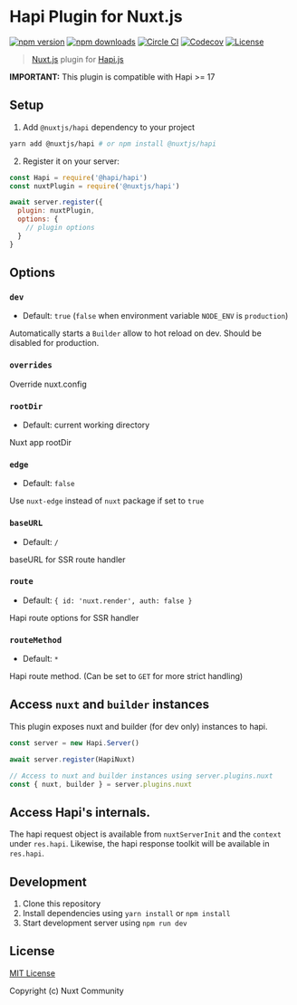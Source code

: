 # Hapi Plugin for Nuxt.js

[![npm version][npm-version-src]][npm-version-href]
[![npm downloads][npm-downloads-src]][npm-downloads-href]
[![Circle CI][circle-ci-src]][circle-ci-href]
[![Codecov][codecov-src]][codecov-href]
[![License][license-src]][license-href]

> [Nuxt.js](https://nuxtjs.org) plugin for [Hapi.js](https://hapijs.com/)

**IMPORTANT:** This plugin is compatible with Hapi >= 17

## Setup

1. Add `@nuxtjs/hapi` dependency to your project

```bash
yarn add @nuxtjs/hapi # or npm install @nuxtjs/hapi
```

2. Register it on your server:

```js
const Hapi = require('@hapi/hapi')
const nuxtPlugin = require('@nuxtjs/hapi')

await server.register({
  plugin: nuxtPlugin,
  options: {
    // plugin options
  }
}
```

## Options

### `dev`

- Default: `true` (`false` when environment variable `NODE_ENV` is `production`)

Automatically starts a `Builder` allow to hot reload on dev. Should be disabled for production.

### `overrides`

Override nuxt.config

### `rootDir`

- Default: current working directory

Nuxt app rootDir

### `edge`

- Default: `false`

Use `nuxt-edge` instead of `nuxt` package if set to `true`

### `baseURL`

- Default: `/`

baseURL for SSR route handler

### `route`

- Default: `{ id: 'nuxt.render', auth: false }`

Hapi route options for SSR handler

### `routeMethod`

- Default: `*`

Hapi route method. (Can be set to `GET` for more strict handling)

## Access `nuxt` and `builder` instances

This plugin exposes nuxt and builder (for dev only) instances to hapi.

```js
const server = new Hapi.Server()

await server.register(HapiNuxt)

// Access to nuxt and builder instances using server.plugins.nuxt
const { nuxt, builder } = server.plugins.nuxt
```

## Access Hapi's internals.

The hapi request object is available from `nuxtServerInit` and the `context` under `res.hapi`. Likewise, the hapi response toolkit will be available in `res.hapi`.

## Development

1. Clone this repository
2. Install dependencies using `yarn install` or `npm install`
3. Start development server using `npm run dev`

## License

[MIT License](./LICENSE)

Copyright (c) Nuxt Community

<!-- Badges -->
[npm-version-src]: https://img.shields.io/npm/v/@nuxtjs/hapi/latest.svg?style=flat-square
[npm-version-href]: https://npmjs.com/package/@nuxtjs/hapi

[npm-downloads-src]: https://img.shields.io/npm/dt/@nuxtjs/hapi.svg?style=flat-square
[npm-downloads-href]: https://npmjs.com/package/@nuxtjs/hapi

[circle-ci-src]: https://img.shields.io/circleci/project/github/nuxt-community/hapi-nuxt.svg?style=flat-square
[circle-ci-href]: https://circleci.com/gh/nuxt-community/hapi-nuxt

[codecov-src]: https://img.shields.io/codecov/c/github/nuxt-community/hapi-nuxt.svg?style=flat-square
[codecov-href]: https://codecov.io/gh/nuxt-community/hapi-nuxt

[license-src]: https://img.shields.io/npm/l/@nuxtjs/hapi.svg?style=flat-square
[license-href]: https://npmjs.com/package/@nuxtjs/hapi

